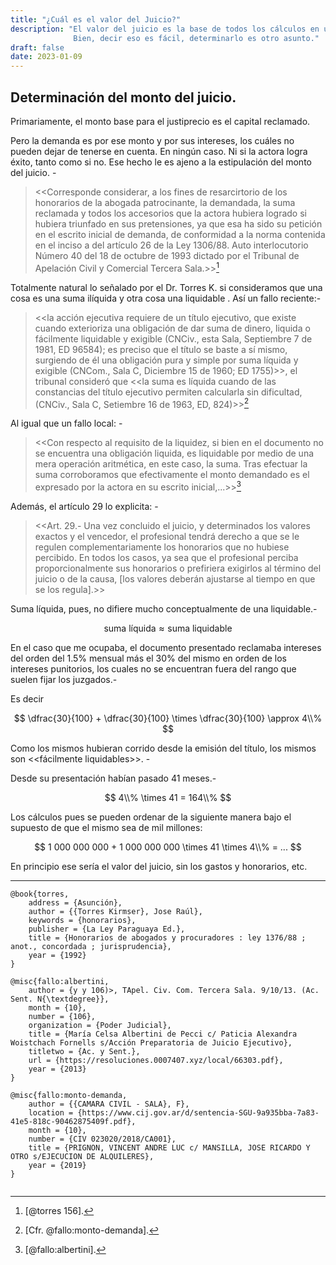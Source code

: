 ```yaml
---
title: "¿Cuál es el valor del Juicio?"
description: "El valor del juicio es la base de todos los cálculos en una regulación.
              Bien, decir eso es fácil, determinarlo es otro asunto."
draft: false
date: 2023-01-09
---
```



## Determinación del monto del juicio. 

Primariamente, el monto base para el justiprecio es el capital reclamado.

Pero la demanda es por ese monto y por sus intereses, los cuáles no
pueden dejar de tenerse en cuenta. En ningún caso. Ni si la actora logra
éxito, tanto como si no. Ese hecho le es ajeno a la estipulación del monto del juicio. -

> \<\<Corresponde considerar, a los fines de resarcirtorio de los
> honorarios de la abogada patrocinante, la demandada, la suma reclamada
> y todos los accesorios que la actora hubiera logrado si hubiera
> triunfado en sus pretensiones, ya que esa ha sido su petición en el
> escrito inicial de demanda, de conformidad a la norma contenida en el
> inciso a del artículo 26 de la Ley 1306/88. Auto interlocutorio Número
> 40 del 18 de octubre de 1993 dictado por el Tribunal de Apelación
> Civil y Comercial Tercera Sala.\>\>[^1]

Totalmente natural lo señalado por el Dr. Torres K. si consideramos que
una cosa es una suma ilíquida y otra cosa una liquidable . Así un fallo
reciente:-

> \<\<la acción ejecutiva requiere de un título ejecutivo, que existe
> cuando exterioriza una obligación de dar suma de dinero, liquida o
> fácilmente liquidable y exigible (CNCiv., esta Sala, Septiembre 7 de
> 1981, ED 96584); es preciso que el título se baste a sí mismo,
> surgiendo de él una obligación pura y simple por suma líquida y
> exigible (CNCom., Sala C, Diciembre 15 de 1960; ED 1755)\>\>, el
> tribunal consideró que \<\<la suma es líquida cuando de las
> constancias del título ejecutivo permiten calcularla sin dificultad,
> (CNCiv., Sala C, Setiembre 16 de 1963, ED, 824)\>\>[^2]

Al igual que un fallo local: -

> \<\<Con respecto al requisito de la liquidez, si bien en el documento
> no se encuentra una obligación liquida, es liquidable por medio de una
> mera operación aritmética, en este caso, la suma. Tras efectuar la
> suma corroboramos que efectivamente el monto demandado es el expresado
> por la actora en su escrito inicial,...\>\>[^3]

Además, el artículo 29 lo explicita: -

> \<\<Art. 29.- Una vez concluido el juicio, y determinados los valores
> exactos y el vencedor, el profesional tendrá derecho a que se le
> regulen complementariamente los honorarios que no hubiese percibido.
> En todos los casos, ya sea que el profesional perciba
> proporcionalmente sus honorarios o prefiriera exigirlos al término del
> juicio o de la causa, [los valores deberán ajustarse al tiempo en que
> se los regula].\>\>

Suma líquida, pues, no difiere mucho conceptualmente de una
liquidable.-

$$
\mbox{suma líquida} \approx \mbox{suma liquidable} 
$$

En el caso que me ocupaba, el documento presentado reclamaba intereses del
orden del 1.5% mensual más el 30% del mismo en orden de los intereses
punitorios, los cuales no se encuentran fuera del rango que suelen fijar
los juzgados.-

Es decir

$$
\dfrac{30}{100} + \dfrac{30}{100} \times \dfrac{30}{100}  \approx 4\\%
$$

Como los mismos hubieran corrido desde la emisión del título, los mismos
son \<\<fácilmente liquidables\>\>. -

Desde su presentación habían pasado 41 meses.-

$$
4\\% \times 41 = 164\\%
$$

Los cálculos pues se pueden ordenar de la siguiente manera bajo el supuesto de que el mismo sea de mil millones:

$$
1 000 000 000 + 1 000 000 000 \times 41  \times 4\\% = ...
$$

En principio ese sería el valor del juicio, sin los gastos y honorarios,
etc.

---


[^1]: [@torres 156].

[^2]: [Cfr. @fallo:monto-demanda].

[^3]: [@fallo:albertini].

[^4]: Cfr. Artículo 32 de la Ley Nº 1376 «Arancel de Honorarios de
    Abogados y Procuradores»

[^5]: [@ross 129].

[^6]: [@paciello1990].

[^7]: [@torres 203].

[^8]: [Cfr. @casco2 10].

[^9]: [@torres 156].

```
@book{torres,
	address = {Asunción},
	author = {{Torres Kirmser}, Jose Raúl},
	keywords = {honorarios},
	publisher = {La Ley Paraguaya Ed.},
	title = {Honorarios de abogados y procuradores : ley 1376/88 ; anot., concordada ; jurisprudencia},
	year = {1992}
}

@misc{fallo:albertini,
	author = {y y 106)>, TApel. Civ. Com. Tercera Sala. 9/10/13. (Ac. Sent. N{\textdegree}},
	month = {10},
	number = {106},
	organization = {Poder Judicial},
	title = {María Celsa Albertini de Pecci c/ Paticia Alexandra Woistchach Fornells s/Acción Preparatoria de Juicio Ejecutivo},
	titletwo = {Ac. y Sent.},
	url = {https://resoluciones.0007407.xyz/local/66303.pdf},
	year = {2013}
}

@misc{fallo:monto-demanda,
	author = {{CAMARA CIVIL - SALA}, F},
	location = {https://www.cij.gov.ar/d/sentencia-SGU-9a935bba-7a83-41e5-818c-90462875409f.pdf},
	month = {10},
	number = {CIV 023020/2018/CA001},
	title = {PRIGNON, VINCENT ANDRE LUC c/ MANSILLA, JOSE RICARDO Y OTRO s/EJECUCION DE ALQUILERES},
	year = {2019}
}


```

